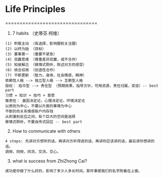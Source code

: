 # Life Principles
================================
1. 7 habits （史蒂芬.柯维）
```
(1) 积极主动 （有选择，影响圈和关注圈）
(2) 以终为始 （目标）
(3) 要事第一 （重要不紧急）
(4) 双赢思维 （尊重差异双赢，或不合作）
(5) 知彼解己 （移情式聆听，陈述对方的感受）
(6) 统合综效 （创造性合作）
(7) 不断更新 （智力，身体，社会情感，精神）
依赖性人格 --> 独立型人格 --> 互赖型人格
授权： 指令型 --> 责任型 （预期效果，指导方针，可用资源，责任归属，奖惩）-- best part
习惯 = 知识 + 技巧 + 意愿
推责任： 基因决定论，心理决定论，环境决定论
以原则为中心，不要以片面的事情为中心
不断的向关系情感账户内存钱
从刺激到反应之间，有个巨大的空间是选择
移情式聆听，不要自传式回应 -- best part
```
2. How to communicate with others
```
4 steps: 先讲对方想听的话，再讲对方听得进的话，再讲你应该讲的话，最后讲你想讲的话。
调频，同频，同流，交流，交心。
```
3. what is success from ZhiZhong Cai?
```
成功是你做了什么好的，影响了多少人多长时间。那件事使我们的名字附着在上面。
```
